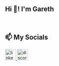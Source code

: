 <h2 align="left">Hi 👋! I'm Gareth</h2>
<br clear="both">

### 
## :mailbox: My Socials

<div align="left">
  <a href="https://www.linkedin.com/in/gareth-glendiuz-yauwira011003/" target="_blank">
    <img src="https://img.shields.io/static/v1?message=LinkedIn&logo=linkedin&label=&color=0077B5&logoColor=white&labelColor=&style=for-the-badge" height="35" alt="linkedin logo"  />
  </a>
  <a href="https://www.discordapp.com/users/337169749148565504">
  <img src="https://img.shields.io/static/v1?message=Discord&logo=discord&label=&color=7289DA&logoColor=white&labelColor=&style=for-the-badge" height="35" alt="discord logo"  />
  </a>
</div>

